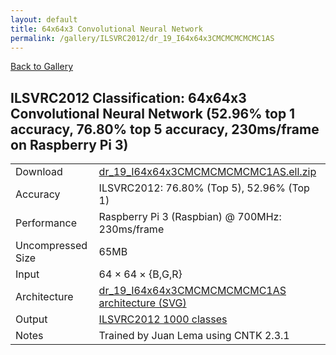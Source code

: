 ```yaml
---
layout: default
title: 64x64x3 Convolutional Neural Network
permalink: /gallery/ILSVRC2012/dr_19_I64x64x3CMCMCMCMCMC1AS
---
```


[Back to Gallery](/ELL/gallery)

## ILSVRC2012 Classification: 64x64x3 Convolutional Neural Network (52.96% top 1 accuracy, 76.80% top 5 accuracy, 230ms/frame on Raspberry Pi 3)

<table class="table table-striped table-bordered">
    <tr>
        <td> Download </td>
        <td colspan="3"> <a href="https://github.com/Microsoft/ELL-models/raw/master/models/ILSVRC2012/dr_19_I64x64x3CMCMCMCMCMC1AS/dr_19_I64x64x3CMCMCMCMCMC1AS.ell.zip">dr_19_I64x64x3CMCMCMCMCMC1AS.ell.zip</a></td>
    </tr>
    <tr>
        <td> Accuracy </td>
        <td colspan="3"> ILSVRC2012: 76.80% (Top 5), 52.96% (Top 1) </td>
    </tr>
    <tr>
        <td> Performance </td>
        <td colspan="3"> Raspberry Pi 3 (Raspbian) @ 700MHz: 230ms/frame </td>
    </tr>
    <tr>
        <td> Uncompressed Size </td>
        <td colspan="3"> 65MB </td>
    </tr>
    <tr>
        <td> Input </td>
        <td colspan="3"> 64 &times; 64 &times; {B,G,R} </td>
    </tr>
    <tr>
        <td> Architecture </td>
        <td>
            <a href="https://github.com/Microsoft/ELL-models/raw/master/models/ILSVRC2012/dr_19_I64x64x3CMCMCMCMCMC1AS/dr_19_I64x64x3CMCMCMCMCMC1AS.cntk.svg?sanitize=true" target="_blank">dr_19_I64x64x3CMCMCMCMCMC1AS architecture (SVG)</a>
        </td>
    </tr>
    <tr>
        <td> Output </td>
        <td colspan="3"> <a href="https://github.com/Microsoft/ELL-models/raw/master/models/ILSVRC2012/categories.txt">ILSVRC2012 1000 classes</a> </td>
    </tr>
    <tr>
        <td> Notes </td>
        <td colspan="3"> Trained by Juan Lema using CNTK 2.3.1 </td>
    </tr>
</table>

